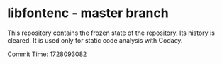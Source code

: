 # libfontenc - master branch

This repository contains the frozen state of the repository.
Its history is cleared. It is used only for static code
analysis with Codacy.

Commit Time: 1728093082